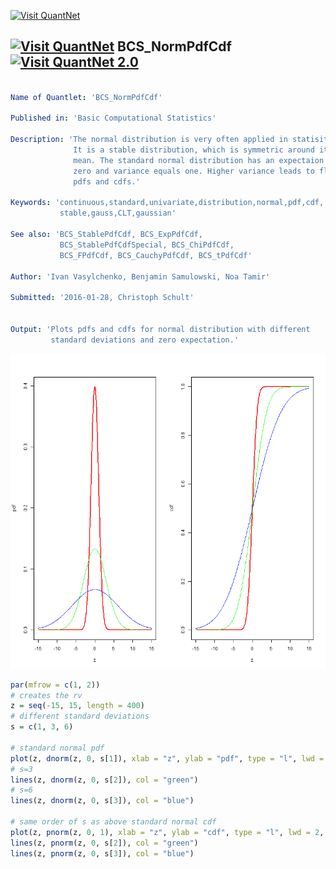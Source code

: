 
[<img src="https://github.com/QuantLet/Styleguide-and-FAQ/blob/master/pictures/banner.png" width="880" alt="Visit QuantNet">](http://quantlet.de/index.php?p=info)

## [<img src="https://github.com/QuantLet/Styleguide-and-Validation-procedure/blob/master/pictures/qloqo.png" alt="Visit QuantNet">](http://quantlet.de/) **BCS_NormPdfCdf** [<img src="https://github.com/QuantLet/Styleguide-and-Validation-procedure/blob/master/pictures/QN2.png" width="60" alt="Visit QuantNet 2.0">](http://quantlet.de/d3/ia)

```yaml

Name of Quantlet: 'BCS_NormPdfCdf'

Published in: 'Basic Computational Statistics'

Description: 'The normal distribution is very often applied in statisitics.
              It is a stable distribution, which is symmetric around its
              mean. The standard normal distribution has an expectaion of
              zero and variance equals one. Higher variance leads to flatter
              pdfs and cdfs.'

Keywords: 'continuous,standard,univariate,distribution,normal,pdf,cdf,
           stable,gauss,CLT,gaussian'

See also: 'BCS_StablePdfCdf, BCS_ExpPdfCdf,
           BCS_StablePdfCdfSpecial, BCS_ChiPdfCdf,
           BCS_FPdfCdf, BCS_CauchyPdfCdf, BCS_tPdfCdf'

Author: 'Ivan Vasylchenko, Benjamin Samulowski, Noa Tamir'

Submitted: '2016-01-28, Christoph Schult'


Output: 'Plots pdfs and cdfs for normal distribution with different
         standard deviations and zero expectation.'
```

![Picture1](BCS_NormPdfCdf.png)


```r
par(mfrow = c(1, 2))
# creates the rv
z = seq(-15, 15, length = 400)
# different standard deviations
s = c(1, 3, 6)

# standard normal pdf
plot(z, dnorm(z, 0, s[1]), xlab = "z", ylab = "pdf", type = "l", lwd = 2, col = "red")
# s=3
lines(z, dnorm(z, 0, s[2]), col = "green")
# s=6
lines(z, dnorm(z, 0, s[3]), col = "blue")

# same order of s as above standard normal cdf
plot(z, pnorm(z, 0, 1), xlab = "z", ylab = "cdf", type = "l", lwd = 2, col = "red")
lines(z, pnorm(z, 0, s[2]), col = "green")
lines(z, pnorm(z, 0, s[3]), col = "blue")
```
